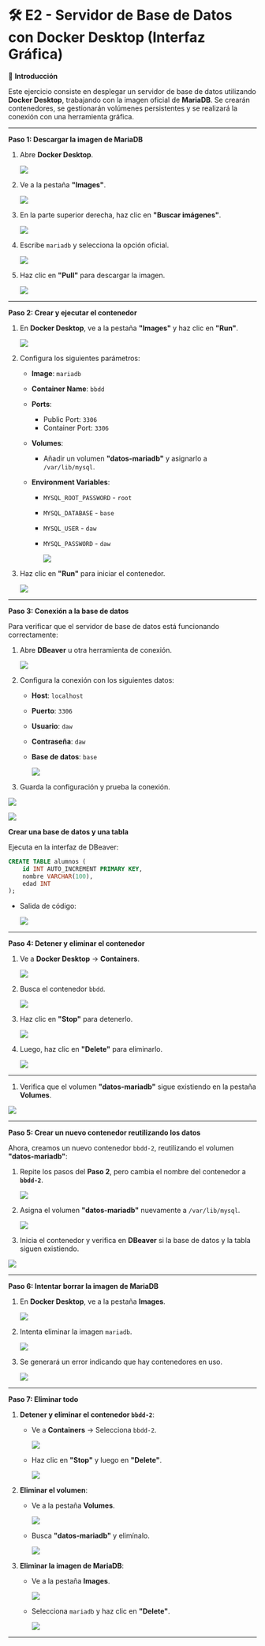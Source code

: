 # 🛠 E2 - Servidor de Base de Datos con Docker Desktop (Interfaz Gráfica)

📌 **Introducción**

Este ejercicio consiste en desplegar un servidor de base de datos utilizando **Docker Desktop**, trabajando con la imagen oficial de **MariaDB**. Se crearán contenedores, se gestionarán volúmenes persistentes y se realizará la conexión con una herramienta gráfica.

---

**Paso 1: Descargar la imagen de MariaDB**

1. Abre **Docker Desktop**.
   
    ![](E2ServidorBaseDeDatos.assets/2025-02-21-14-04-22-image.png)

2. Ve a la pestaña **"Images"**.
   
    ![](E2ServidorBaseDeDatos.assets/2025-02-21-14-04-40-image.png)

3. En la parte superior derecha, haz clic en **"Buscar imágenes"**.
   
    ![](E2ServidorBaseDeDatos.assets/2025-02-21-14-04-48-image.png)

4. Escribe `mariadb` y selecciona la opción oficial.
   
    ![](E2ServidorBaseDeDatos.assets/2025-02-21-14-04-59-image.png)

5. Haz clic en **"Pull"** para descargar la imagen.
   
    ![](E2ServidorBaseDeDatos.assets/2025-02-21-14-05-12-image.png)

---

**Paso 2: Crear y ejecutar el contenedor**

1. En **Docker Desktop**, ve a la pestaña **"Images"** y haz clic en **"Run"**.
   
    ![](E2ServidorBaseDeDatos.assets/2025-02-21-14-06-01-image.png)

2. Configura los siguientes parámetros:
   
   - **Image**: `mariadb`
   
   - **Container Name**: `bbdd`
   
   - **Ports**:
     
     - Public Port: `3306`
     - Container Port: `3306`
   
   - **Volumes**:
     
     - Añadir un volumen **"datos-mariadb"** y asignarlo a `/var/lib/mysql`.
   
   - **Environment Variables**:
     
     - `MYSQL_ROOT_PASSWORD` - `root`
     
     - `MYSQL_DATABASE` - `base`
     
     - `MYSQL_USER`  - `daw`
     
     - `MYSQL_PASSWORD`  - `daw`
       
       ![](E2ServidorBaseDeDatos.assets/2025-02-21-14-06-13-image.png)

3. Haz clic en **"Run"** para iniciar el contenedor.
   
    ![](E2ServidorBaseDeDatos.assets/2025-02-21-14-06-33-image.png)

---

**Paso 3: Conexión a la base de datos**

Para verificar que el servidor de base de datos está funcionando correctamente:

1. Abre **DBeaver** u otra herramienta de conexión.
   
    ![](E2ServidorBaseDeDatos.assets/2025-02-21-14-06-45-image.png)

2. Configura la conexión con los siguientes datos:
   
   - **Host**: `localhost`
   
   - **Puerto**: `3306`
   
   - **Usuario**: `daw`
   
   - **Contraseña**: `daw`
   
   - **Base de datos**: `base`
     
     ![](E2ServidorBaseDeDatos.assets/2025-02-21-14-06-54-image.png)

3. Guarda la configuración y prueba la conexión.

![](E2ServidorBaseDeDatos.assets/2025-02-21-14-07-01-image.png)

![](E2ServidorBaseDeDatos.assets/2025-02-21-14-07-07-image.png)

**Crear una base de datos y una tabla**

Ejecuta en la interfaz de DBeaver:

```sql
CREATE TABLE alumnos (
    id INT AUTO_INCREMENT PRIMARY KEY,
    nombre VARCHAR(100),
    edad INT
);
```

- Salida de código:
  
    ![](E2ServidorBaseDeDatos.assets/2025-02-21-14-07-36-image.png)

---

**Paso 4: Detener y eliminar el contenedor**

1. Ve a **Docker Desktop** → **Containers**.
   
    ![](E2ServidorBaseDeDatos.assets/2025-02-21-14-07-43-image.png)

2. Busca el contenedor `bbdd`.
   
   ![](E2ServidorBaseDeDatos.assets/2025-02-21-14-07-53-image.png)

3. Haz clic en **"Stop"** para detenerlo.
   
   ![](E2ServidorBaseDeDatos.assets/2025-02-21-14-07-58-image.png)

4. Luego, haz clic en **"Delete"** para eliminarlo.
   
   ![](E2ServidorBaseDeDatos.assets/2025-02-21-14-08-05-image.png)

---

1. Verifica que el volumen **"datos-mariadb"** sigue existiendo en la pestaña **Volumes**.

![](E2ServidorBaseDeDatos.assets/2025-02-21-14-08-19-image.png)

---

**Paso 5: Crear un nuevo contenedor reutilizando los datos**

Ahora, creamos un nuevo contenedor `bbdd-2`, reutilizando el volumen **"datos-mariadb"**:

1. Repite los pasos del **Paso 2**, pero cambia el nombre del contenedor a **`bbdd-2`**.
   
    ![](E2ServidorBaseDeDatos.assets/2025-02-21-14-08-34-image.png)

2. Asigna el volumen **"datos-mariadb"** nuevamente a `/var/lib/mysql`.
   
   ![](E2ServidorBaseDeDatos.assets/2025-02-21-14-09-02-image.png)

3. Inicia el contenedor y verifica en **DBeaver** si la base de datos y la tabla siguen existiendo.

![](E2ServidorBaseDeDatos.assets/2025-02-21-14-09-37-image.png)

---

**Paso 6: Intentar borrar la imagen de MariaDB**

1. En **Docker Desktop**, ve a la pestaña **Images**.
   
    ![](E2ServidorBaseDeDatos.assets/2025-02-21-14-09-44-image.png)

2. Intenta eliminar la imagen `mariadb`.
   
   ![](E2ServidorBaseDeDatos.assets/2025-02-21-14-09-52-image.png)

3. Se generará un error indicando que hay contenedores en uso.
   
   ![](E2ServidorBaseDeDatos.assets/2025-02-21-14-10-03-image.png)

---

**Paso 7: Eliminar todo**

1. **Detener y eliminar el contenedor `bbdd-2`**:
   
   - Ve a **Containers** → Selecciona `bbdd-2`.
     
       ![](E2ServidorBaseDeDatos.assets/2025-02-21-14-10-15-image.png)
   
   - Haz clic en **"Stop"** y luego en **"Delete"**.
     
     ![](E2ServidorBaseDeDatos.assets/2025-02-21-14-10-22-image.png)

2. **Eliminar el volumen**:
   
   - Ve a la pestaña **Volumes**.
     
       ![](E2ServidorBaseDeDatos.assets/2025-02-21-14-10-31-image.png)
   
   - Busca **"datos-mariadb"** y elimínalo.
     
     ![](E2ServidorBaseDeDatos.assets/2025-02-21-14-10-40-image.png)

3. **Eliminar la imagen de MariaDB**:
   
   - Ve a la pestaña **Images**.
     
       ![](E2ServidorBaseDeDatos.assets/2025-02-21-14-10-48-image.png)
   
   - Selecciona `mariadb` y haz clic en **"Delete"**.
     
     ![](E2ServidorBaseDeDatos.assets/2025-02-21-14-10-58-image.png)

---